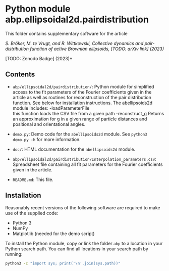 Python module abp.ellipsoidal2d.pairdistribution
=======================
This folder contains supplementary software for the article

*S. Bröker, M. te Vrugt, and R. Wittkowski, Collective dynamics and pair-distribution function of active Brownian ellipsoids, [TODO: arXiv link] (2023)*

[TODO: Zenodo Badge] (2023)*

Contents
--------
* `abp/ellipsoidal2d/pairdistribution/`: Python module for simplified access to the fit parameters of the
Fourier coefficients given in the article as well as routines for
reconstruction of the pair distribution function.
See below for installation instructions.
The abellipsoids2d module includes:
-loadParameterFile         
    this function loads the CSV file from a given path
-reconstruct_g
    Returns an approximation for g in a given range of particle distances and
    positional and orientational angles.
              
* `demo.py`: Demo code for the `abellipsoids2d` module. See `python3 demo.py -h` for more
information.
* `doc/`: HTML documentation for the `abellipsoids2d` module.
* `abp/ellipsoidal2d/pairdistribution/Interpolation_parameters.csv`: Spreadsheet file containing all fit parameters for the
Fourier coefficients given in the article.
* `README.md`: This file.

Installation
------------
Reasonably recent versions of the following software are required to make use of
the supplied code:
* Python 3
* NumPy
* Matplotlib (needed for the demo script)

To install the Python module, copy or link the folder `abp` to a location in
your Python search path. You can find all locations in your search path by
running:

```bash
python3 -c "import sys; print('\n'.join(sys.path))"
```
